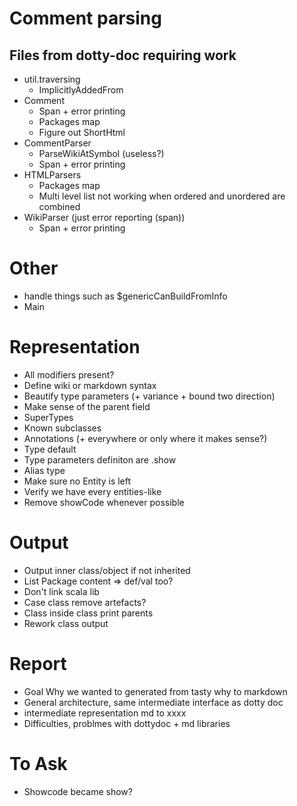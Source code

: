 # Comment parsing
## Files from dotty-doc requiring work
* util.traversing
  * ImplicitlyAddedFrom
* Comment
  * Span + error printing
  * Packages map
  * Figure out ShortHtml
* CommentParser
  * ParseWikiAtSymbol (useless?)
  * Span + error printing
* HTMLParsers
  * Packages map
  * Multi level list not working when ordered and unordered are combined
* WikiParser (just error reporting (span))
  * Span + error printing

# Other
* handle things such as $genericCanBuildFromInfo
* Main

# Representation
* All modifiers present?
* Define wiki or markdown syntax
* Beautify type parameters (+ variance + bound two direction)
* Make sense of the parent field
* SuperTypes
* Known subclasses
* Annotations (+ everywhere or only where it makes sense?)
* Type default
* Type parameters definiton are .show
* Alias type
* Make sure no Entity is left
* Verify we have every entities-like
* Remove showCode whenever possible

# Output
* Output inner class/object if not inherited
* List Package content => def/val too?
* Don't link scala lib
* Case class remove artefacts?
* Class inside class print parents
* Rework class output

# Report
* Goal Why we wanted to generated from tasty why to markdown
* General architecture, same intermediate interface as dotty doc
* intermediate representation md to xxxx
* Difficulties, problmes with dottydoc + md libraries

# To Ask
* Showcode became show?